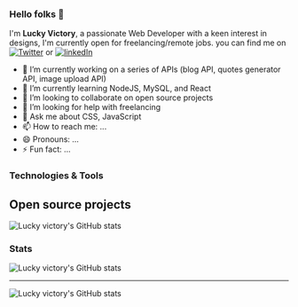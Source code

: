 ### Hello folks 👋
I'm **Lucky Victory**, a passionate Web Developer with a keen interest in designs, I'm currently open for freelancing/remote jobs. you can find me on [![Twitter](https://)](https://twitter.com/lucky_victory1) or [![linkedIn](https://)](https://)

- 🔭 I’m currently working on a series of APIs (blog API, quotes generator API, image upload API)
- 🌱 I’m currently learning NodeJS, MySQL, and React
- 👯 I’m looking to collaborate on open source projects
- 🤔 I’m looking for help with freelancing
- 💬 Ask me about CSS, JavaScript 
- 📫 How to reach me: ...
- 😄 Pronouns: ...
- ⚡ Fun fact: ...

### Technologies & Tools

## Open source projects
![Lucky victory's GitHub stats](https://github-readme-stats.vercel.app/api/pin?username=lucky-victory&theme=radical&repo=harpee)

### Stats
![Lucky victory's GitHub stats](https://github-readme-stats.vercel.app/api?username=lucky-victory&theme=radical)
___
![Lucky victory's GitHub stats](https://github-readme-stats.vercel.app/api/top-langs?username=lucky-victory&theme=radical&layout=compact)
